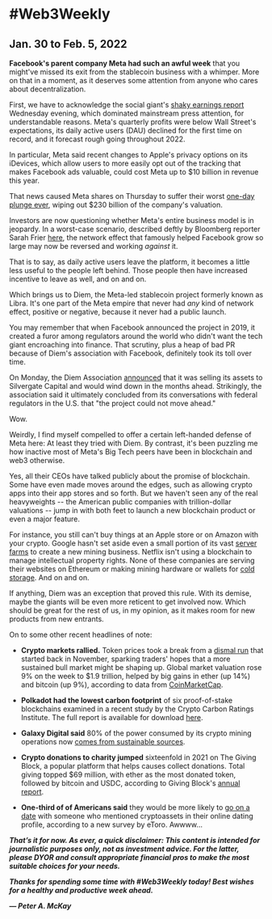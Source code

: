 # #Web3Weekly

## Jan. 30 to Feb. 5, 2022

**Facebook's parent company Meta had such an awful week** that you might've missed its exit from the stablecoin business with a whimper. More on that in a moment, as it deserves some attention from anyone who cares about decentralization.

First, we have to acknowledge the social giant's [shaky earnings report](https://s21.q4cdn.com/399680738/files/doc_financials/2021/q4/FB-12.31.2021-Exhibit-99.1-Final.pdf) Wednesday evening, which dominated mainstream press attention, for understandable reasons. Meta's quarterly profits were below Wall Street's expectations, its daily active users (DAU) declined for the first time on record, and it forecast rough going throughout 2022.

In particular, Meta said recent changes to Apple's privacy options on its iDevices, which allow users to more easily opt out of the tracking that makes Facebook ads valuable, could cost Meta up to $10 billion in revenue this year.

That news caused Meta shares on Thursday to suffer their worst [one-day plunge ever](https://www.cnbc.com/2022/02/03/facebook-shares-plummet-22percent-after-reporting-weak-guidance.html), wiping out $230 billion of the company's valuation.

Investors are now questioning whether Meta's entire business model is in jeopardy. In a worst-case scenario, described deftly by Bloomberg reporter Sarah Frier [here](https://twitter.com/sarahfrier/status/1489275120094826496), the network effect that famously helped Facebook grow so large may now be reversed and working *against* it.

That is to say, as daily active users leave the platform, it becomes a little less useful to the people left behind. Those people then have increased incentive to leave as well, and on and on.

Which brings us to Diem, the Meta-led stablecoin project formerly known as Libra. It's one part of the Meta empire that never had *any* kind of network effect, positive or negative, because it never had a public launch.

You may remember that when Facebook announced the project in 2019, it created a furor among regulators around the world who didn't want the tech giant encroaching into finance. That scrutiny, plus a heap of bad PR because of Diem's association with Facebook, definitely took its toll over time.

On Monday, the Diem Association [announced](https://www.prnewswire.com/news-releases/statement-by-diem-ceo-stuart-levey-on-the-sale-of-the-diem-groups-assets-to-silvergate-301471997.html) that it was selling its assets to Silvergate Capital and would wind down in the months ahead. Strikingly, the association said it ultimately concluded from its conversations with federal regulators in the U.S. that "the project could not move ahead."

Wow.

Weirdly, I find myself compelled to offer a certain left-handed defense of Meta here: At least they tried with Diem. By contrast, it's been puzzling me how inactive most of Meta's Big Tech peers have been in blockchain and web3 otherwise.

Yes, all their CEOs have talked publicly about the promise of blockchain. Some have even made moves around the edges, such as allowing crypto apps into their app stores and so forth. But we haven't seen any of the real heavyweights -- the American public companies with trillion-dollar valuations -- jump in with both feet to launch a new blockchain product or even a major feature.

For instance, you still can't buy things at an Apple store or on Amazon with your crypto. Google hasn't set aside even a small portion of its vast [server farms](https://www.google.com/about/datacenters/locations/) to create a new mining business. Netflix isn't using a blockchain to manage intellectual property rights. None of these companies are serving their websites on Ethereum or making mining hardware or wallets for [cold storage](https://www.investopedia.com/terms/c/cold-storage.asp). And on and on.

If anything, Diem was an exception that proved this rule. With its demise, maybe the giants will be even more reticent to get involved now. Which should be great for the rest of us, in my opinion, as it makes room for new products from new entrants.

On to some other recent headlines of note:

- **Crypto markets rallied.** Token prices took a break from a [dismal run](https://www.coindesk.com/markets/2022/01/31/stablecoins-won-crypto-markets-in-january-with-0-returns/) that started back in November, sparking traders' hopes that a more sustained bull market might be shaping up. Global market valuation rose 9% on the week to $1.9 trillion, helped by big gains in ether (up 14%) and bitcoin (up 9%), according to data from [CoinMarketCap](https://coinmarketcap.com/charts/).

- **Polkadot had the lowest carbon footprint** of six proof-of-stake blockchains examined in a recent study by the Crypto Carbon Ratings Institute. The full report is available for download [here](https://www.carbon-ratings.com/dl/pos-report-2022).

- **Galaxy Digital said** 80% of the power consumed by its crypto mining operations now [comes from sustainable sources](https://decrypt.co/91931/galaxy-sustainability).

- **Crypto donations to charity jumped** sixteenfold in 2021 on The Giving Block, a popular platform that helps causes collect donations. Total giving topped $69 million, with ether as the most donated token, followed by bitcoin and USDC, according to Giving Block's [annual report](https://thegivingblock.com/annual-report/).

- **One-third of of Americans said** they would be more likely to [go on a date](https://www.cnbc.com/2022/02/03/owning-crypto-may-make-you-more-desirable-on-the-dating-scene-study-finds.html) with someone who mentioned cryptoassets in their online dating profile, according to a new survey by eToro. Awwww...


__*That’s it for now. As ever, a quick disclaimer: This content is intended for journalistic purposes only, not as investment advice. For the latter, please DYOR and consult appropriate financial pros to make the most suitable choices for your needs.*__

__*Thanks for spending some time with #Web3Weekly today! Best wishes for a healthy and productive week ahead.*__

__*— Peter A. McKay*__
